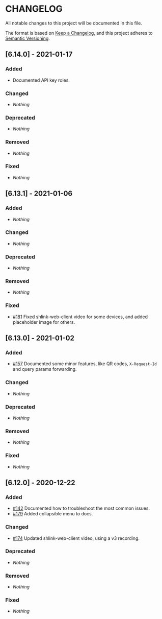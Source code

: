 # CHANGELOG

All notable changes to this project will be documented in this file.

The format is based on [Keep a Changelog](https://keepachangelog.com), and this project adheres to [Semantic Versioning](https://semver.org).

## [6.14.0] - 2021-01-17
### Added
* Documented API key roles.

### Changed
* *Nothing*

### Deprecated
* *Nothing*

### Removed
* *Nothing*

### Fixed
* *Nothing*


## [6.13.1] - 2021-01-06
### Added
* *Nothing*

### Changed
* *Nothing*

### Deprecated
* *Nothing*

### Removed
* *Nothing*

### Fixed
* [#181](https://github.com/shlinkio/shlink.io/issues/181) Fixed shlink-web-client video for some devices, and added placeholder image for others.


## [6.13.0] - 2021-01-02
### Added
* [#157](https://github.com/shlinkio/shlink.io/issues/157) Documented some minor features, like QR codes, `X-Request-Id` and query params forwarding.

### Changed
* *Nothing*

### Deprecated
* *Nothing*

### Removed
* *Nothing*

### Fixed
* *Nothing*


## [6.12.0] - 2020-12-22
### Added
* [#142](https://github.com/shlinkio/shlink.io/issues/142) Documented how to troubleshoot the most common issues.
* [#179](https://github.com/shlinkio/shlink.io/issues/179) Added collapsible menu to docs.

### Changed
* [#174](https://github.com/shlinkio/shlink.io/issues/174) Updated shlink-web-client video, using a v3 recording.

### Deprecated
* *Nothing*

### Removed
* *Nothing*

### Fixed
* *Nothing*
